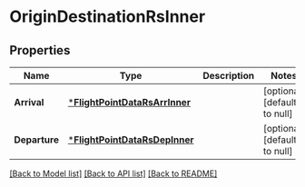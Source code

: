 # OriginDestinationRsInner

## Properties
Name | Type | Description | Notes
------------ | ------------- | ------------- | -------------
**Arrival** | [***FlightPointDataRsArrInner**](FlightPointDataRSArrInner.md) |  | [optional] [default to null]
**Departure** | [***FlightPointDataRsDepInner**](FlightPointDataRSDepInner.md) |  | [optional] [default to null]

[[Back to Model list]](../README.md#documentation-for-models) [[Back to API list]](../README.md#documentation-for-api-endpoints) [[Back to README]](../README.md)


